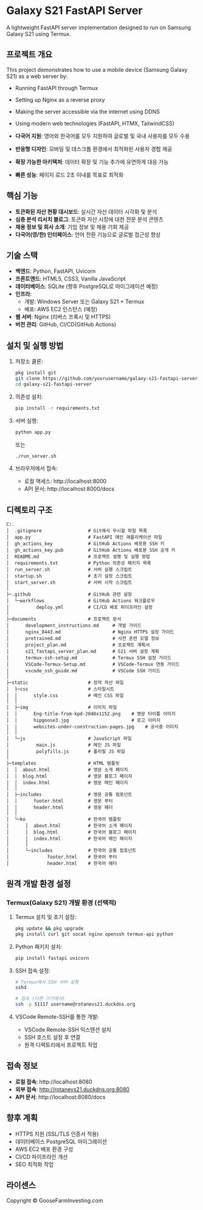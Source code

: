 # Galaxy S21 FastAPI Server

A lightweight FastAPI server implementation designed to run on Samsung Galaxy S21 using Termux.

## 프로젝트 개요

This project demonstrates how to use a mobile device (Samsung Galaxy S21) as a web server by:
- Running FastAPI through Termux
- Setting up Nginx as a reverse proxy
- Making the server accessible via the internet using DDNS
- Using modern web technologies (FastAPI, HTMX, TailwindCSS)

- **다국어 지원**: 영어와 한국어를 모두 지원하여 글로벌 및 국내 사용자를 모두 수용
- **반응형 디자인**: 모바일 및 데스크톱 환경에서 최적화된 사용자 경험 제공
- **확장 가능한 아키텍처**: 데이터 확장 및 기능 추가에 유연하게 대응 가능
- **빠른 성능**: 페이지 로드 2초 이내를 목표로 최적화

## 핵심 기능

- **토큰화된 자산 현황 대시보드**: 실시간 자산 데이터 시각화 및 분석
- **심층 분석 리서치 블로그**: 토큰화 자산 시장에 대한 전문 분석 콘텐츠
- **채용 정보 및 회사 소개**: 기업 정보 및 채용 기회 제공
- **다국어(영/한) 인터페이스**: 언어 전환 기능으로 글로벌 접근성 향상

## 기술 스택

- **백엔드**: Python, FastAPI, Uvicorn
- **프론트엔드**: HTML5, CSS3, Vanilla JavaScript
- **데이터베이스**: SQLite (향후 PostgreSQL로 마이그레이션 예정)
- **인프라**: 
  - 개발: Windows Server 또는 Galaxy S21 + Termux
  - 배포: AWS EC2 인스턴스 (예정)
- **웹 서버**: Nginx (리버스 프록시 및 HTTPS)
- **버전 관리**: GitHub, CI/CD(GitHub Actions)

## 설치 및 실행 방법

1. 저장소 클론:
   ```bash
   pkg install git
   git clone https://github.com/yourusername/galaxy-s21-fastapi-server.git
   cd galaxy-s21-fastapi-server
   ```

2. 의존성 설치:
   ```bash
   pip install -r requirements.txt
   ```

3. 서버 실행:
   ```bash
   python app.py
   ```
   또는
   ```bash
   ./run_server.sh
   ```

4. 브라우저에서 접속:
   - 로컬 액세스: http://localhost:8000
   - API 문서: http://localhost:8000/docs

## 디렉토리 구조

```
C:.
│  .gitignore                 # Git에서 무시할 파일 목록
│  app.py                     # FastAPI 메인 애플리케이션 파일
│  gh_actions_key             # GitHub Actions 배포용 SSH 키
│  gh_actions_key.pub         # GitHub Actions 배포용 SSH 공개 키
│  README.md                  # 프로젝트 설명 및 실행 방법
│  requirements.txt           # Python 의존성 패키지 목록
│  run_server.sh              # 서버 실행 스크립트
│  startup.sh                 # 초기 설정 스크립트
│  start_server.sh            # 서버 시작 스크립트
│
├─.github                     # GitHub 관련 설정
│  └─workflows                # GitHub Actions 워크플로우
│          deploy.yml         # CI/CD 배포 파이프라인 설정
│
├─documents                   # 프로젝트 문서
│      development_instructions.md     # 개발 가이드
│      nginx_8443.md                   # Nginx HTTPS 설정 가이드
│      pretrained.md                   # 사전 훈련 모델 정보
│      project_plan.md                 # 프로젝트 계획서
│      s21_fastapi_server_plan.md      # S21 서버 설정 계획
│      termux-ssh-setup.md             # Termux SSH 설정 가이드
│      VSCode-Termux-Setup.md          # VSCode-Termux 연동 가이드
│      vscode_ssh_guide.md             # VSCode SSH 가이드
│
├─static                      # 정적 자산 파일
│  ├─css                      # 스타일시트
│  │      style.css           # 메인 CSS 파일
│  │
│  ├─img                      # 이미지 파일
│  │      Eng-title-from-kpd-2048x1152.png    # 영문 타이틀 이미지
│  │      hipgoose3.jpg                       # 로고 이미지
│  │      websites-under-construction-pages.jpg    # 공사중 이미지
│  │
│  └─js                       # JavaScript 파일
│          main.js            # 메인 JS 파일
│          polyfills.js       # 폴리필 JS 파일
│
├─templates                   # HTML 템플릿
│  │  about.html              # 영문 소개 페이지
│  │  blog.html               # 영문 블로그 페이지
│  │  index.html              # 영문 메인 페이지
│  │
│  ├─includes                 # 영문 공통 컴포넌트
│  │      footer.html         # 영문 푸터
│  │      header.html         # 영문 헤더
│  │
│  └─ko                       # 한국어 템플릿
│      │  about.html          # 한국어 소개 페이지
│      │  blog.html           # 한국어 블로그 페이지
│      │  index.html          # 한국어 메인 페이지
│      │
│      └─includes             # 한국어 공통 컴포넌트
│              footer.html    # 한국어 푸터
│              header.html    # 한국어 헤더
```

## 원격 개발 환경 설정

### Termux(Galaxy S21) 개발 환경 (선택적)

1. Termux 설치 및 초기 설정:
   ```bash
   pkg update && pkg upgrade
   pkg install curl git socat nginx openssh termux-api python
   ```

2. Python 패키지 설치:
   ```bash
   pip install fastapi uvicorn
   ```

3. SSH 접속 설정:
   ```bash
   # Termux에서 SSH 서버 실행
   sshd
   
   # 접속 (다른 기기에서)
   ssh -p 51117 username@rotanevs21.duckdns.org
   ```

4. VSCode Remote-SSH를 통한 개발:
   - VSCode Remote-SSH 익스텐션 설치
   - SSH 호스트 설정 후 연결
   - 원격 디렉토리에서 프로젝트 작업

## 접속 정보

- **로컬 접속**: http://localhost:8080
- **외부 접속**: http://rotanevs21.duckdns.org:8080
- **API 문서**: http://localhost:8080/docs

## 향후 계획

- HTTPS 지원 (SSL/TLS 인증서 적용)
- 데이터베이스 PostgreSQL 마이그레이션
- AWS EC2 배포 환경 구성
- CI/CD 파이프라인 개선
- SEO 최적화 작업

## 라이센스

Copyright © GooseFarmInvesting.com 